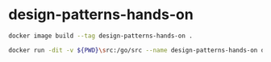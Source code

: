 # design-patterns-hands-on

```bash
docker image build --tag design-patterns-hands-on .
```

```bash
docker run -dit -v ${PWD}\src:/go/src --name design-patterns-hands-on design-patterns-hands-on
```
